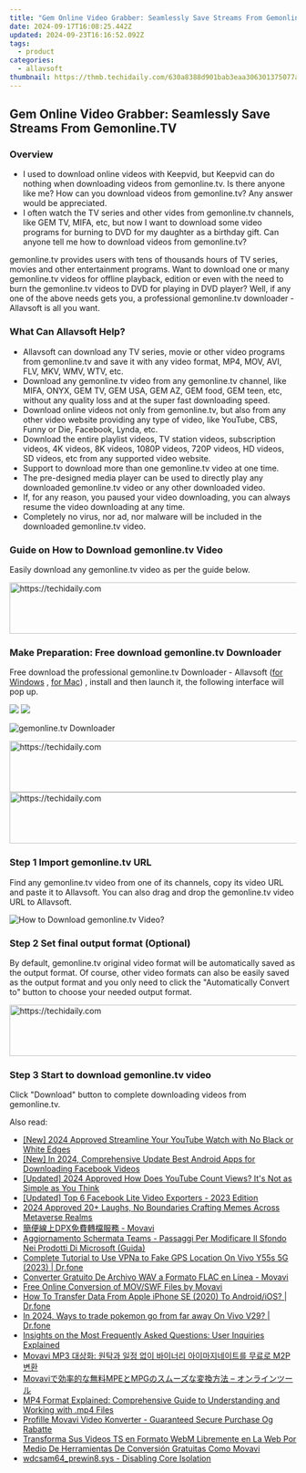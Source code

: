```yaml
---
title: "Gem Online Video Grabber: Seamlessly Save Streams From Gemonline.TV"
date: 2024-09-17T16:08:25.442Z
updated: 2024-09-23T16:16:52.092Z
tags:
  - product
categories:
  - allavsoft
thumbnail: https://thmb.techidaily.com/630a8388d901bab3eaa306301375077a09bba0fad910c1b95be6f3289c48d0ae.jpg
---
```


## Gem Online Video Grabber: Seamlessly Save Streams From Gemonline.TV

### Overview

* I used to download online videos with Keepvid, but Keepvid can do nothing when downloading videos from gemonline.tv. Is there anyone like me? How can you download videos from gemonline.tv? Any answer would be appreciated.
* I often watch the TV series and other vides from gemonline.tv channels, like GEM TV, MIFA, etc, but now I want to download some video programs for burning to DVD for my daughter as a birthday gift. Can anyone tell me how to download videos from gemonline.tv?

gemonline.tv provides users with tens of thousands hours of TV series, movies and other entertainment programs. Want to download one or many gemonline.tv videos for offline playback, edition or even with the need to burn the gemonline.tv videos to DVD for playing in DVD player? Well, if any one of the above needs gets you, a professional gemonline.tv downloader - Allavsoft is all you want.

### What Can Allavsoft Help?

* Allavsoft can download any TV series, movie or other video programs from gemonline.tv and save it with any video format, MP4, MOV, AVI, FLV, MKV, WMV, WTV, etc.
* Download any gemonline.tv video from any gemonline.tv channel, like MIFA, ONYX, GEM TV, GEM USA, GEM AZ, GEM food, GEM teen, etc, without any quality loss and at the super fast downloading speed.
* Download online videos not only from gemonline.tv, but also from any other video website providing any type of video, like YouTube, CBS, Funny or Die, Facebook, Lynda, etc.
* Download the entire playlist videos, TV station videos, subscription videos, 4K videos, 8K videos, 1080P videos, 720P videos, HD videos, SD videos, etc from any supported video website.
* Support to download more than one gemonline.tv video at one time.
* The pre-designed media player can be used to directly play any downloaded gemonline.tv video or any other downloaded video.
* If, for any reason, you paused your video downloading, you can always resume the video downloading at any time.
* Completely no virus, nor ad, nor malware will be included in the downloaded gemonline.tv video.

### Guide on How to Download gemonline.tv Video

Easily download any gemonline.tv video as per the guide below.

<!-- affiliate ads begin -->
<a href="https://appsumo.8odi.net/c/5597632/2094414/7443" target="_top" id="2094414">
  <img src="//a.impactradius-go.com/display-ad/7443-2094414" border="0" alt="https://techidaily.com" width="728" height="90"/>
</a>
<img height="0" width="0" src="https://appsumo.8odi.net/i/5597632/2094414/7443" style="position:absolute;visibility:hidden;" border="0" />
<!-- affiliate ads end -->

### Make Preparation: Free download gemonline.tv Downloader

Free download the professional gemonline.tv Downloader - Allavsoft ([for Windows](https://tools.techidaily.com/allavsoft/products/) , [for Mac](https://tools.techidaily.com/allavsoft/products/)) , install and then launch it, the following interface will pop up.

[![](https://www.allavsoft.com/how-to/../images/how-to/free-download-win.jpg)](https://tools.techidaily.com/allavsoft/products/) [![](https://www.allavsoft.com/how-to/../images/how-to/free-download-mac.jpg)](https://tools.techidaily.com/allavsoft/products/)

![gemonline.tv Downloader](https://www.allavsoft.com/how-to/../images/allavsoft/screen-shot-600.jpg)

<!-- affiliate ads begin -->
<a href="https://appsumo.8odi.net/c/5597632/2043593/7443" target="_top" id="2043593">
  <img src="//a.impactradius-go.com/display-ad/7443-2043593" border="0" alt="https://techidaily.com" width="728" height="90"/>
</a>
<img height="0" width="0" src="https://appsumo.8odi.net/i/5597632/2043593/7443" style="position:absolute;visibility:hidden;" border="0" />
<!-- affiliate ads end -->

<!-- affiliate ads begin -->
<a href="https://aligracehair.sjv.io/c/5597632/2006946/19272" target="_top" id="2006946">
  <img src="//a.impactradius-go.com/display-ad/19272-2006946" border="0" alt="https://techidaily.com" width="728" height="90"/>
</a>
<img height="0" width="0" src="https://aligracehair.sjv.io/i/5597632/2006946/19272" style="position:absolute;visibility:hidden;" border="0" />
<!-- affiliate ads end -->

### Step 1 Import gemonline.tv URL

Find any gemonline.tv video from one of its channels, copy its video URL and paste it to Allavsoft. You can also drag and drop the gemonline.tv video URL to Allavsoft.

![How to Download gemonline.tv Video?](https://www.allavsoft.com/how-to/../images/how-to/download-rtmp-video/download-rtmp-video.jpg)

### Step 2 Set final output format (Optional)

By default, gemonline.tv original video format will be automatically saved as the output format. Of course, other video formats can also be easily saved as the output format and you only need to click the "Automatically Convert to" button to choose your needed output format.

<!-- affiliate ads begin -->
<a href="https://aligracehair.sjv.io/c/5597632/1925473/19272" target="_top" id="1925473">
  <img src="//a.impactradius-go.com/display-ad/19272-1925473" border="0" alt="https://techidaily.com" width="728" height="90"/>
</a>
<img height="0" width="0" src="https://aligracehair.sjv.io/i/5597632/1925473/19272" style="position:absolute;visibility:hidden;" border="0" />
<!-- affiliate ads end -->

### Step 3 Start to download gemonline.tv video

Click "Download" button to complete downloading videos from gemonline.tv.

<ins class="adsbygoogle"
     style="display:block"
     data-ad-format="autorelaxed"
     data-ad-client="ca-pub-7571918770474297"
     data-ad-slot="1223367746"></ins>

<ins class="adsbygoogle"
     style="display:block"
     data-ad-client="ca-pub-7571918770474297"
     data-ad-slot="8358498916"
     data-ad-format="auto"
     data-full-width-responsive="true"></ins>

<span class="atpl-alsoreadstyle">Also read:</span>
<div><ul>
<li><a href="https://youtube-zero.techidaily.com/024-approved-streamline-your-youtube-watch-with-no-black-or-white-edges/"><u>[New] 2024 Approved Streamline Your YouTube Watch with No Black or White Edges</u></a></li>
<li><a href="https://facebook-videos.techidaily.com/new-in-2024-comprehensive-update-best-android-apps-for-downloading-facebook-videos/"><u>[New] In 2024, Comprehensive Update Best Android Apps for Downloading Facebook Videos</u></a></li>
<li><a href="https://eaxpv-info.techidaily.com/updated-2024-approved-how-does-youtube-count-views-its-not-as-simple-as-you-think/"><u>[Updated] 2024 Approved How Does YouTube Count Views? It's Not as Simple as You Think</u></a></li>
<li><a href="https://facebook-videos.techidaily.com/updated-top-6-facebook-lite-video-exporters-2023-edition/"><u>[Updated] Top 6 Facebook Lite Video Exporters - 2023 Edition</u></a></li>
<li><a href="https://fox-links.techidaily.com/2024-approved-20plus-laughs-no-boundaries-crafting-memes-across-metaverse-realms/"><u>2024 Approved 20+ Laughs, No Boundaries Crafting Memes Across Metaverse Realms</u></a></li>
<li><a href="https://win-tricks.techidaily.com/1726220690734-dpx-movavi/"><u>簡便線上DPX免費轉檔服務 - Movavi</u></a></li>
<li><a href="https://win-tricks.techidaily.com/aggiornamento-schermata-teams-passaggi-per-modificare-il-sfondo-nei-prodotti-di-microsoft-guida/"><u>Aggiornamento Schermata Teams - Passaggi Per Modificare Il Sfondo Nei Prodotti Di Microsoft (Guida)</u></a></li>
<li><a href="https://fake-location.techidaily.com/complete-tutorial-to-use-vpna-to-fake-gps-location-on-vivo-y55s-5g-2023-drfone-by-drfone-virtual-android/"><u>Complete Tutorial to Use VPNa to Fake GPS Location On Vivo Y55s 5G (2023) | Dr.fone</u></a></li>
<li><a href="https://win-tricks.techidaily.com/converter-gratuito-de-archivo-wav-a-formato-flac-en-linea-movavi/"><u>Converter Gratuito De Archivo WAV a Formato FLAC en Línea - Movavi</u></a></li>
<li><a href="https://win-tricks.techidaily.com/free-online-conversion-of-movswf-files-by-movavi/"><u>Free Online Conversion of MOV/SWF Files by Movavi</u></a></li>
<li><a href="https://techidaily.com/how-to-transfer-data-from-apple-iphone-se-2020-to-androidios-drfone-by-drfone-transfer-data-from-ios-transfer-data-from-ios/"><u>How To Transfer Data From Apple iPhone SE (2020) To Android/iOS? | Dr.fone</u></a></li>
<li><a href="https://change-location.techidaily.com/in-2024-ways-to-trade-pokemon-go-from-far-away-on-vivo-v29-drfone-by-drfone-virtual-android/"><u>In 2024, Ways to trade pokemon go from far away On Vivo V29? | Dr.fone</u></a></li>
<li><a href="https://tech-hub.techidaily.com/insights-on-the-most-frequently-asked-questions-user-inquiries-explained/"><u>Insights on the Most Frequently Asked Questions: User Inquiries Explained</u></a></li>
<li><a href="https://win-tricks.techidaily.com/movavi-mp3-m2p/"><u>Movavi MP3 대상화: 원탁과 일정 없이 바이너리 아이마지네이트를 무료로 M2P 변환</u></a></li>
<li><a href="https://win-tricks.techidaily.com/movavimpempg/"><u>Movaviで効率的な無料MPEとMPGのスムーズな変換方法 – オンラインツール</u></a></li>
<li><a href="https://win-tricks.techidaily.com/mp4-format-explained-comprehensive-guide-to-understanding-and-working-with-mp4-files/"><u>MP4 Format Explained: Comprehensive Guide to Understanding and Working with .mp4 Files</u></a></li>
<li><a href="https://win-tricks.techidaily.com/profille-movavi-video-konverter-guaranteed-secure-purchase-og-rabatte/"><u>Profille Movavi Video Konverter - Guaranteed Secure Purchase Og Rabatte</u></a></li>
<li><a href="https://win-tricks.techidaily.com/transforma-sus-videos-ts-en-formato-webm-libremente-en-la-web-por-medio-de-herramientas-de-conversion-gratuitas-como-movavi/"><u>Transforma Sus Videos TS en Formato WebM Libremente en La Web Por Medio De Herramientas De Conversión Gratuitas Como Movavi</u></a></li>
<li><a href="https://driver-error.techidaily.com/wdcsam64prewin8sys-disabling-core-isolation/"><u>wdcsam64_prewin8.sys - Disabling Core Isolation</u></a></li>
</ul></div>

